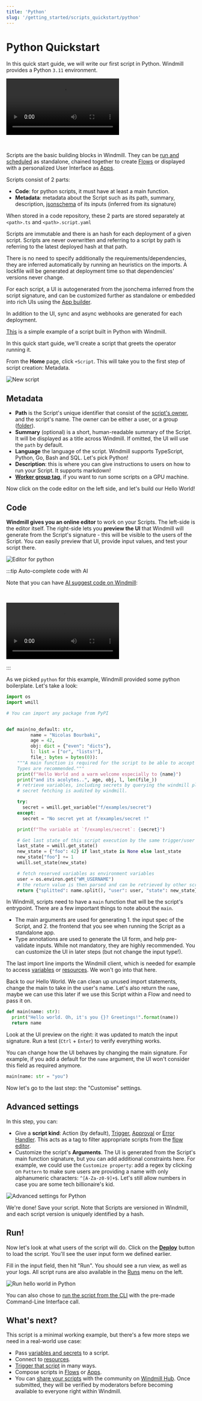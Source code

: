 ```yaml
---
title: 'Python'
slug: '/getting_started/scripts_quickstart/python'
---
```


# Python Quickstart

In this quick start guide, we will write our first script in Python. Windmill provides a Python `3.11` environment.

<video
    className="border-2 rounded-xl object-cover w-full h-full dark:border-gray-800"
    autoPlay
    loop
    controls
    id="main-video"
    src="/videos/python_quickstart.mp4"
/>

<br/>

Scripts are the basic building blocks in Windmill. They can be [run and scheduled](../../8_trigger_scripts/index.md) as standalone, chained together to create [Flows][flows] or displayed with a personalized User Interface as [Apps](../../7_apps_quickstart/index.mdx).

Scripts consist of 2 parts:

- **Code**: for python scripts, it must have at least a main function.
- **Metadata**: metadata about the Script such as its path, summary, description, [jsonschema](../../../reference/index.md#json-schema) of its inputs (inferred from its signature)

When stored in a code repository, these 2 parts are stored separately at `<path>.ts` and `<path>.script.yaml`

Scripts are immutable and there is an hash for each deployment of a given script. Scripts are never overwritten and referring to a script by path is referring to the latest deployed hash at that path.

There is no need to specify additionally the requirements/dependencies, they are inferred automatically by running an heuristics on the imports. A lockfile will be generated at deployment time so that dependencies' versions never change.

For each script, a UI is autogenerated from the jsonchema inferred from the script signature, and can be customized further as standalone or embedded into rich UIs using the [App builder](../../7_apps_quickstart/index.mdx).

In addition to the UI, sync and async webhooks are generated for each deployment.

[This](https://hub.windmill.dev/scripts/%22%22/1530/do-sentiment-analysis-with-nltk-%22%22) is a simple example of a script built in Python with Windmill.

In this quick start guide, we'll create a script that greets the operator running it.

From the **Home** page, click `+Script`. This will take you to the
first step of script creation: Metadata.

![New script](./create_script_python.png)

## Metadata

- **Path** is the Script's unique identifier that consist of the
  [script's owner](../../../reference/index.md#owner), and the script's name.
  The owner can be either a user, or a group ([folder](../../../core_concepts/8_groups_and_folders/index.md#folders)).
- **Summary** (optional) is a short, human-readable summary of the Script. It
  will be displayed as a title across Windmill. If omitted, the UI will use the `path` by
  default.
- **Language** the language of the script. Windmill supports TypeScript, Python,
  Go, Bash and SQL. Let's pick Python!
- **Description**: this is where you can give instructions
  to users on how to run your Script. It supports markdown!
- **[Worker group tag](../../../core_concepts/9_worker_groups/index.md)**, if you want to run some scripts on a GPU machine.

Now click on the code editor on the left side, and let's build our Hello World!

## Code

**Windmill gives you an online editor** to work on your Scripts. The left-side is
the editor itself. The right-side lets you **preview the UI** that Windmill will
generate from the Script's signature - this will be visible to the users of the
Script. You can easily preview that UI, provide input values, and test your
script there.

![Editor for python](./editor_python.png)

:::tip Auto-complete code with AI

Note that you can have [AI suggest code on Windmill](../../../misc/11_code_autocompletion/index.md):

<br/>

<video
    className="border-2 rounded-xl object-cover w-full h-full dark:border-gray-800"
    controls
    id="main-video"
    src="/videos/codeium_example.mp4"
/>

:::

As we picked `python` for this example, Windmill provided some python
boilerplate. Let's take a look:

```python
import os
import wmill

# You can import any package from PyPI


def main(no_default: str,
         name = "Nicolas Bourbaki",
         age = 42,
         obj: dict = {"even": "dicts"},
         l: list = ["or", "lists!"],
         file_: bytes = bytes(0)):
    """A main function is required for the script to be able to accept arguments.
    Types are recommended."""
    print(f"Hello World and a warm welcome especially to {name}")
    print("and its acolytes..", age, obj, l, len(file_))
    # retrieve variables, including secrets by querying the windmill platform.
    # secret fetching is audited by windmill.

    try:
      secret = wmill.get_variable("f/examples/secret")
    except:
      secret = "No secret yet at f/examples/secret !"

    print(f"The variable at `f/examples/secret`: {secret}")

    # Get last state of this script execution by the same trigger/user
    last_state = wmill.get_state()
    new_state = {"foo": 42} if last_state is None else last_state
    new_state["foo"] += 1
    wmill.set_state(new_state)

    # fetch reserved variables as environment variables
    user = os.environ.get("WM_USERNAME")
    # the return value is then parsed and can be retrieved by other scripts conveniently
    return {"splitted": name.split(), "user": user, "state": new_state}
```

In Windmill, scripts need to have a `main` function that will be the script's
entrypoint. There are a few important things to note about the `main`.

- The main arguments are used for generating 1. the input spec of the Script, and 2.
  the frontend that you see when running the Script as a standalone app.
- Type annotations are used to generate the UI form, and help pre-validate
  inputs. While not mandatory, they are highly recommended. You can customize
  the UI in later steps (but not change the input type!).

The last import line imports the Windmill
client, which is needed for example to access
[variables](../../../core_concepts/2_variables_and_secrets/index.md) or
[resources](../../../core_concepts/3_resources_and_types/index.md). We won't go
into that here.

Back to our Hello World. We can clean up unused import statements, change the
main to take in the user's name. Let's also return the `name`, maybe we can use
this later if we use this Script within a Flow and need to pass it on.

```py
def main(name: str):
  print("Hello world. Oh, it's you {}? Greetings!".format(name))
  return name
```

Look at the UI preview on the right: it was updated to match the input
signature. Run a test (`Ctrl` + `Enter`) to verify everything works.

You can change how the UI behaves by changing the main signature. For example,
if you add a default for the `name` argument, the UI won't consider this field
as required anymore.

```py
main(name: str = "you")
```

Now let's go to the last step: the "Customise" settings.

## Advanced settings

In this step, you can:

- Give a **script kind**: Action (by default), [Trigger](../../../flows/10_flow_trigger.md), [Approval](../../../flows/11_flow_approval.md) or [Error Handler](../../../flows/7_flow_error_handler.md). This acts as a tag to filter appropriate scripts from the [flow editor](../../6_flows_quickstart/index.md).
- Customize the script's **Arguments**. The UI is generated from the Script's main function signature, but you can add additional constraints here. For example, we could use the `Customize property`: add a regex by clicking on `Pattern` to make sure users are providing a name with only alphanumeric characters: `^[A-Za-z0-9]+$`. Let's still allow numbers in case you are some tech billionaire's kid.

![Advanced settings for Python](./customize_python.png)

We're done! Save your script. Note that Scripts are versioned in Windmill, and
each script version is uniquely identified by a hash.

## Run!

Now let's look at what users of the script will do. Click on the **[Deploy](../../../core_concepts/0_draft_and_deploy/index.md)** button
to load the script. You'll see the user input form we defined earlier.

Fill in the input field, then hit "Run". You should see a run view, as well as
your logs. All script runs are also available in the [Runs][app-runs] menu on
the left.

![Run hello world in Python](./run_python.png)

You can also chose to [run the script from the CLI](../../../advanced/3_cli/index.mdx) with the pre-made Command-Line Interface call.

## What's next?

This script is a minimal working example, but there's a few more steps we need
in a real-world use case:

- Pass
  [variables and secrets](../../../core_concepts/2_variables_and_secrets/index.md)
  to a script.
- Connect to [resources](../../../core_concepts/3_resources_and_types/index.md).
- [Trigger that script](../../8_trigger_scripts/index.md) in many ways.
- Compose scripts in [Flows][flows] or [Apps](../../7_apps_quickstart/index.mdx).
- You can [share your scripts](../../../misc/1_share_on_hub/index.md) with the community on [Windmill Hub][wm-hub]. Once
  submitted, they will be verified by moderators before becoming available to
  everyone right within Windmill.

<!-- Resources -->

[flows]: ../../../getting_started/6_flows_quickstart/index.md
[app-runs]: https://app.windmill.dev/runs
[app-scripts]: https://app.windmill.dev/scripts
[python]: https://www.python.org/
[wm-hub]: https://hub.windmill.dev
